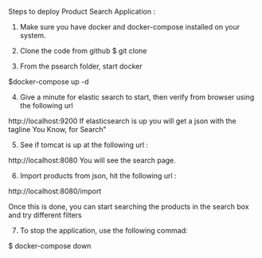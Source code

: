 Steps to deploy Product Search Application :

1. Make sure you have docker and docker-compose installed on your system.

2. Clone the code from github
$ git clone 

3. From the psearch folder, start docker

$docker-compose up -d

4. Give a minute for elastic search to start, then verify from browser using the following url

http://localhost:9200
If elasticsearch is up you will get a json with the tagline You Know, for Search"

5. See if tomcat is up at the following url :

http://localhost:8080
You will see the search page.

6. Import products from json, hit the following url :

http://localhost:8080/import


Once this is done, you can start searching the products in the search box and try different filters


7. To stop the application, use the following commad:

$ docker-compose down



